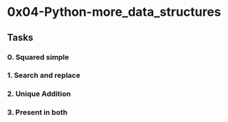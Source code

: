 # 0x04-Python-more_data_structures

## Tasks

### 0. Squared simple

### 1. Search and replace

### 2. Unique Addition

### 3. Present in both
